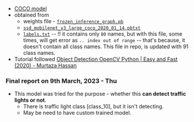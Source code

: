 - [COCO model](https://cocodataset.org)
- obtained from
    - weights file - [`frozen_inference_graph.pb`](https://github.com/zafarRehan/object_detection_COCO/blob/main/frozen_inference_graph.pb)
    - [`ssd_mobilenet_v3_large_coco_2020_01_14.pbtxt`](https://github.com/zafarRehan/object_detection_COCO/blob/main/ssd_mobilenet_v3_large_coco_2020_01_14.pbtxt)
    - [`labels.txt`](https://github.com/zafarRehan/object_detection_COCO/blob/main/labels.txt) -- !! it contains only `80` names, but with this file, some times, will get error as `.. index out of range` -- that's because, it doesn't contain all class names. This file in repo, is updated with 91 class names.
- Tutorial followed [Object Detection OpenCV Python | Easy and Fast (2020) - Murtaza Hassan](https://youtu.be/HXDD7-EnGBY)

### Final report on 9th March, 2023 - Thu
- This model was tried for the purpose - whether this **can detect traffic lights or not**.
    - There is traffic light class [class_10], but it isn't detecting.
    - May be need to have custom trained model.